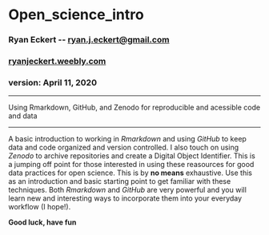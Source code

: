 # Open_science_intro
### Ryan Eckert -- <ryan.j.eckert@gmail.com>
### [ryanjeckert.weebly.com](https://ryan.j.eckert.weebly.com)
### version: April 11, 2020

***

Using Rmarkdown, GitHub, and Zenodo for reproducible and acessible code and data
***

A basic introduction to working in *Rmarkdown* and using *GitHub* to keep data and code organized and version controlled.
I also touch on using *Zenodo* to archive repositories and create a Digital Object Identifier.
This is a jumping off point for those interested in using these reasources for good data practices for open science. This is by **no means** exhaustive.
Use this as an introduction and basic starting point to get familiar with these techniques. Both *Rmarkdown* and *GitHub* are very powerful and you will learn new and interesting ways to incorporate them into your everyday workflow (I hope!).

**Good luck, have fun**
